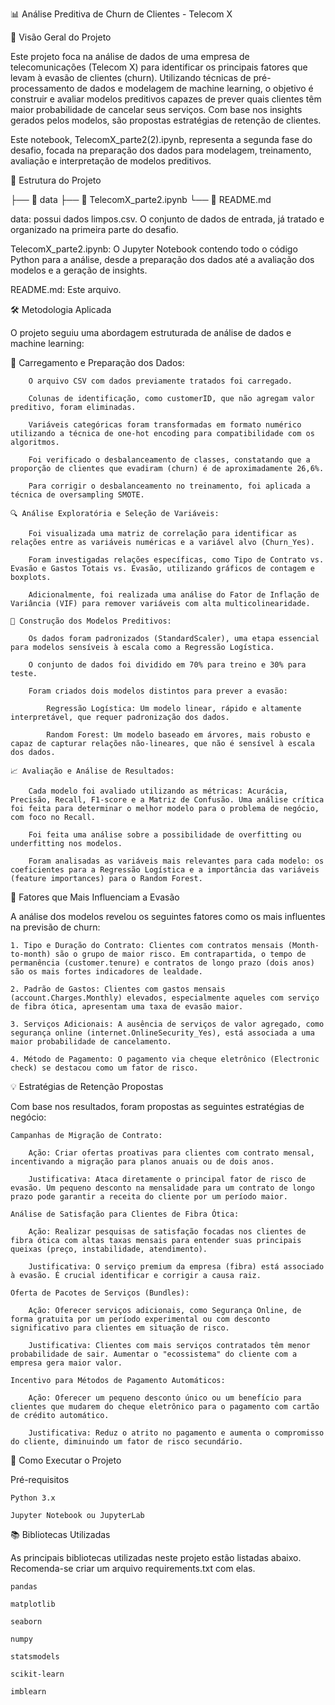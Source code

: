 📊 Análise Preditiva de Churn de Clientes - Telecom X

🔭 Visão Geral do Projeto

Este projeto foca na análise de dados de uma empresa de telecomunicações (Telecom X) para identificar os principais fatores que levam à evasão de clientes (churn). Utilizando técnicas de pré-processamento de dados e modelagem de machine learning, o objetivo é construir e avaliar modelos preditivos capazes de prever quais clientes têm maior probabilidade de cancelar seus serviços. Com base nos insights gerados pelos modelos, são propostas estratégias de retenção de clientes.

Este notebook, TelecomX_parte2(2).ipynb, representa a segunda fase do desafio, focada na preparação dos dados para modelagem, treinamento, avaliação e interpretação de modelos preditivos.

📁 Estrutura do Projeto

├── 📁 data
├── 📓 TelecomX_parte2.ipynb
└── 📖 README.md

data: possui dados limpos.csv. O conjunto de dados de entrada, já tratado e organizado na primeira parte do desafio.

TelecomX_parte2.ipynb: O Jupyter Notebook contendo todo o código Python para a análise, desde a preparação dos dados até a avaliação dos modelos e a geração de insights.

README.md: Este arquivo.

🛠️ Metodologia Aplicada

O projeto seguiu uma abordagem estruturada de análise de dados e machine learning:

   🧹 Carregamento e Preparação dos Dados:
        
        O arquivo CSV com dados previamente tratados foi carregado.
      
        Colunas de identificação, como customerID, que não agregam valor preditivo, foram eliminadas.
        
        Variáveis categóricas foram transformadas em formato numérico utilizando a técnica de one-hot encoding para compatibilidade com os algoritmos.

        Foi verificado o desbalanceamento de classes, constatando que a proporção de clientes que evadiram (churn) é de aproximadamente 26,6%.

        Para corrigir o desbalanceamento no treinamento, foi aplicada a técnica de oversampling SMOTE.

    🔍 Análise Exploratória e Seleção de Variáveis:

        Foi visualizada uma matriz de correlação para identificar as relações entre as variáveis numéricas e a variável alvo (Churn_Yes).

        Foram investigadas relações específicas, como Tipo de Contrato vs. Evasão e Gastos Totais vs. Evasão, utilizando gráficos de contagem e boxplots.

        Adicionalmente, foi realizada uma análise do Fator de Inflação de Variância (VIF) para remover variáveis com alta multicolinearidade.

    🤖 Construção dos Modelos Preditivos:

        Os dados foram padronizados (StandardScaler), uma etapa essencial para modelos sensíveis à escala como a Regressão Logística.

        O conjunto de dados foi dividido em 70% para treino e 30% para teste.

        Foram criados dois modelos distintos para prever a evasão:

            Regressão Logística: Um modelo linear, rápido e altamente interpretável, que requer padronização dos dados.

            Random Forest: Um modelo baseado em árvores, mais robusto e capaz de capturar relações não-lineares, que não é sensível à escala dos dados.

    📈 Avaliação e Análise de Resultados:

        Cada modelo foi avaliado utilizando as métricas: Acurácia, Precisão, Recall, F1-score e a Matriz de Confusão. Uma análise crítica foi feita para determinar o melhor modelo para o problema de negócio, com foco no Recall.

        Foi feita uma análise sobre a possibilidade de overfitting ou underfitting nos modelos.

        Foram analisadas as variáveis mais relevantes para cada modelo: os coeficientes para a Regressão Logística e a importância das variáveis (feature importances) para o Random Forest.

🎯 Fatores que Mais Influenciam a Evasão

A análise dos modelos revelou os seguintes fatores como os mais influentes na previsão de churn:

    1. Tipo e Duração do Contrato: Clientes com contratos mensais (Month-to-month) são o grupo de maior risco. Em contrapartida, o tempo de permanência (customer.tenure) e contratos de longo prazo (dois anos) são os mais fortes indicadores de lealdade.

    2. Padrão de Gastos: Clientes com gastos mensais (account.Charges.Monthly) elevados, especialmente aqueles com serviço de fibra ótica, apresentam uma taxa de evasão maior.

    3. Serviços Adicionais: A ausência de serviços de valor agregado, como segurança online (internet.OnlineSecurity_Yes), está associada a uma maior probabilidade de cancelamento.

    4. Método de Pagamento: O pagamento via cheque eletrônico (Electronic check) se destacou como um fator de risco.

💡 Estratégias de Retenção Propostas

Com base nos resultados, foram propostas as seguintes estratégias de negócio:

    Campanhas de Migração de Contrato:

        Ação: Criar ofertas proativas para clientes com contrato mensal, incentivando a migração para planos anuais ou de dois anos.

        Justificativa: Ataca diretamente o principal fator de risco de evasão. Um pequeno desconto na mensalidade para um contrato de longo prazo pode garantir a receita do cliente por um período maior.

    Análise de Satisfação para Clientes de Fibra Ótica:

        Ação: Realizar pesquisas de satisfação focadas nos clientes de fibra ótica com altas taxas mensais para entender suas principais queixas (preço, instabilidade, atendimento).

        Justificativa: O serviço premium da empresa (fibra) está associado à evasão. É crucial identificar e corrigir a causa raiz.

    Oferta de Pacotes de Serviços (Bundles):

        Ação: Oferecer serviços adicionais, como Segurança Online, de forma gratuita por um período experimental ou com desconto significativo para clientes em situação de risco.

        Justificativa: Clientes com mais serviços contratados têm menor probabilidade de sair. Aumentar o "ecossistema" do cliente com a empresa gera maior valor.

    Incentivo para Métodos de Pagamento Automáticos:

        Ação: Oferecer um pequeno desconto único ou um benefício para clientes que mudarem do cheque eletrônico para o pagamento com cartão de crédito automático.

        Justificativa: Reduz o atrito no pagamento e aumenta o compromisso do cliente, diminuindo um fator de risco secundário.

🚀 Como Executar o Projeto

Pré-requisitos

    Python 3.x

    Jupyter Notebook ou JupyterLab

📚 Bibliotecas Utilizadas

As principais bibliotecas utilizadas neste projeto estão listadas abaixo. Recomenda-se criar um arquivo requirements.txt com elas.

    pandas

    matplotlib

    seaborn

    numpy

    statsmodels

    scikit-learn

    imblearn
